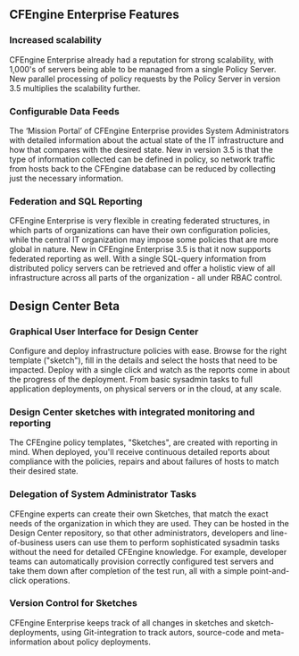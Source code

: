 ## CFEngine Enterprise Features ##

### Increased scalability ###

CFEngine Enterprise already had a reputation for strong scalability, with 1,000's of servers being able to be managed from a single Policy Server. New parallel processing of policy requests by the Policy Server in version 3.5 multiplies the scalability further. 
	  	
### Configurable Data Feeds ###

The ‘Mission Portal’ of CFEngine Enterprise provides System Administrators with detailed information about the actual state of the IT infrastructure and how that compares with the desired state. New in version 3.5 is that the type of information collected can be defined in policy, so network traffic from hosts back to the CFEngine database can be reduced by collecting just the necessary information.

### Federation and SQL Reporting ###

CFEngine Enterprise is very flexible in creating federated structures, in which parts of organizations can have their own configuration policies, while the central IT organization may impose some policies that are more global in nature. New in CFEngine Enterprise 3.5 is that it now supports federated reporting as well. With a single SQL-query information from distributed policy servers can be retrieved and offer a holistic view of all infrastructure across all parts of the organization - all under RBAC control.

## Design Center Beta ## 

### Graphical User Interface for Design Center ###

Configure and deploy infrastructure policies with ease. Browse for the right template ("sketch"), fill in the details and select the hosts that need to be impacted. Deploy with a single click and watch as the reports come in about the progress of the deployment. From basic sysadmin tasks to full application deployments, on physical servers or in the cloud, at any scale.  

### Design Center sketches with integrated monitoring and reporting ###

The CFEngine policy templates, "Sketches", are created with reporting in mind. When deployed, you'll receive continuous detailed reports about compliance with the policies, repairs and about failures of hosts to match their desired state.

### Delegation of System Administrator Tasks ###

CFEngine experts can create their own Sketches, that match the exact needs of the organization in which they are used. They can be hosted in the Design Center repository, so that other administrators, developers and line-of-business users can use them to perform sophisticated sysadmin tasks without the need for detailed CFEngine knowledge. For example, developer teams can automatically provision correctly configured test servers and take them down after completion of the test run, all with a simple point-and-click operations.

### Version Control for Sketches ###

CFEngine Enterprise keeps track of all changes in sketches and sketch-deployments, using Git-integration to track autors, source-code and meta-information about policy deployments.

